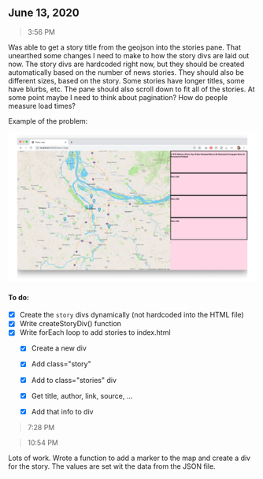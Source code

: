 ## June 13, 2020

> 3:56 PM

Was able to get a story title from the geojson into the stories pane. That unearthed some changes I need to make to how the story divs are laid out now. The story divs are hardcoded right now, but they should be created automatically based on the number of news stories. They should also be different sizes, based on the story. Some stories have longer titles, some have blurbs, etc. The pane should also scroll down to fit all of the stories. At some point maybe I need to think about pagination? How do people measure load times?

Example of the problem:

![2020.06.13-story-div](../img/2020.06.13-story-div.png)

#### To do:

- [x] Create the `story` divs dynamically (not hardcoded into the HTML file)
- [x] Write createStoryDiv() function
- [x] Write forEach loop to add stories to index.html
    - [x] Create a new div
    - [x] Add class="story"
    - [x] Add to class="stories" div
    - [x] Get title, author, link, source, ...
    - [x] Add that info to div


> 7:28 PM

> 10:54 PM

Lots of work. Wrote a function to add a marker to the map and create a div for the story. The values are set wit the data from the JSON file.